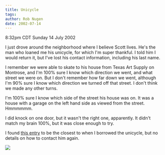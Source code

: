 ```yaml
---
title: Unicycle
tags: 
author: Rob Nugen
date: 2002-07-14
---
```


<p class=date>8:32pm CDT Sunday 14 July 2002</p>

<p>I just drove around the neighborhood where I believe Scott lives.
He's the man who loaned me his unicycle, for which I'm super
thankful.  I told him I would return it, but I've lost his contact
information, including his last name.</p>

<p>I remember we were able to skate to his house from Texas Art Supply
on Montrose, and I'm 100% sure I know which direction we went, and
what street we were on.  But I don't remember how far down we went,
although I'm 90% sure I know which direction we turned off that
street.  I don't think we made any other turns.</p>

<p>I'm 100% sure I know which side of the street his house was on.  It
was a house with a garage on the left hand side as viewed from the
street.  Hmmmmmm.</p>

<p>I did knock on one door, but it wasn't the right one, apparently.
It didn't match my brain 100%, but it was close enough to try.</p>

<p>I found <a
href="/cgi-local/journal.cgi?dir=2000/01/&file=20unicycling.html">this
entry</a> to be the closest to when I borrowed the unicycle, but no
details on how to contact him again.</p>

<p><img src="/images/rob/wL-ROB.gif"/></p>
